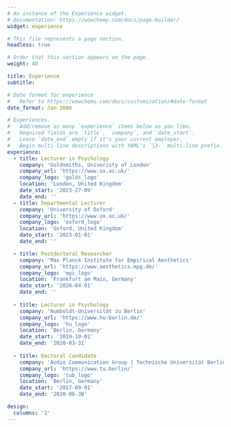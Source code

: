 ```yaml
---
# An instance of the Experience widget.
# Documentation: https://wowchemy.com/docs/page-builder/
widget: experience

# This file represents a page section.
headless: true

# Order that this section appears on the page.
weight: 40

title: Experience
subtitle:

# Date format for experience
#   Refer to https://wowchemy.com/docs/customization/#date-format
date_format: Jan 2006

# Experiences.
#   Add/remove as many `experience` items below as you like.
#   Required fields are `title`, `company`, and `date_start`.
#   Leave `date_end` empty if it's your current employer.
#   Begin multi-line descriptions with YAML's `|2-` multi-line prefix.
experience:
  - title: Lecturer in Psychology
    company: 'Goldsmiths, Univeristy of London'
    company_url: 'https://www.ox.ac.uk/'
    company_logo: 'golds_logo'
    location: 'London, United Kingdom'
    date_start: '2023-27-09'
    date_end: ''
  - title: Departmental Lecturer
    company: 'University of Oxford'
    company_url: 'https://www.ox.ac.uk/'
    company_logo: 'oxford_logo'
    location: 'Oxford, United Kingdom'
    date_start: '2023-01-01'
    date_end: ''

  - title: Postdoctoral Researcher
    company: 'Max Planck Institute for Empirical Aesthetics'
    company_url: 'https://www.aesthetics.mpg.de/'
    company_logo: 'mpi_logo'
    location: 'Frankfurt am Main, Germany'
    date_start: '2020-04-01'
    date_end: ''
    
  - title: Lecturer in Psychology
    company: 'Humboldt-Universität zu Berlin' 
    company_url: 'https://www.hu-berlin.de/'
    company_logo: 'hu_logo'
    location: 'Berlin, Germany'
    date_start: '2019-10-01'
    date_end: '2020-03-31'
    
  - title: Doctoral Candidate
    company: 'Audio Communication Group | Technische Universität Berlin'
    company_url: 'https://www.tu.berlin/'
    company_logo: 'tub_logo'
    location: 'Berlin, Germany'
    date_start: '2017-09-01'
    date_end: '2020-06-30'

design:
  columns: '2'
---
```

